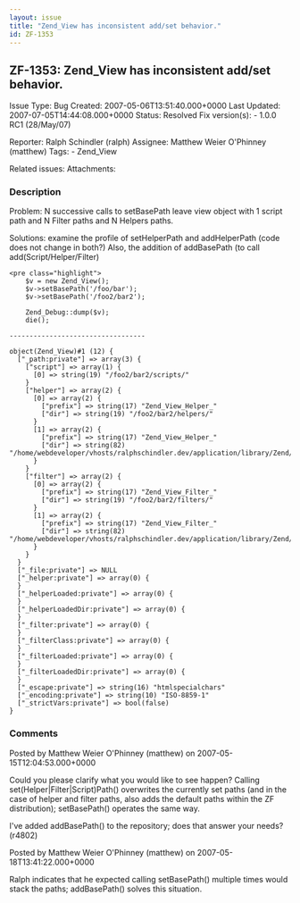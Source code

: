 ```yaml
---
layout: issue
title: "Zend_View has inconsistent add/set behavior."
id: ZF-1353
---
```


ZF-1353: Zend\_View has inconsistent add/set behavior.
------------------------------------------------------

 Issue Type: Bug Created: 2007-05-06T13:51:40.000+0000 Last Updated: 2007-07-05T14:44:08.000+0000 Status: Resolved Fix version(s): - 1.0.0 RC1 (28/May/07)
 
 Reporter:  Ralph Schindler (ralph)  Assignee:  Matthew Weier O'Phinney (matthew)  Tags: - Zend\_View
 
 Related issues: 
 Attachments: 
### Description

Problem: N successive calls to setBasePath leave view object with 1 script path and N Filter paths and N Helpers paths.

Solutions: examine the profile of setHelperPath and addHelperPath (code does not change in both?) Also, the addition of addBasePath (to call add(Script/Helper/Filter)

 
    <pre class="highlight">
        $v = new Zend_View();
        $v->setBasePath('/foo/bar');
        $v->setBasePath('/foo2/bar2');
        
        Zend_Debug::dump($v);
        die();
    
    ----------------------------------
    
    object(Zend_View)#1 (12) {
      ["_path:private"] => array(3) {
        ["script"] => array(1) {
          [0] => string(19) "/foo2/bar2/scripts/"
        }
        ["helper"] => array(2) {
          [0] => array(2) {
            ["prefix"] => string(17) "Zend_View_Helper_"
            ["dir"] => string(19) "/foo2/bar2/helpers/"
          }
          [1] => array(2) {
            ["prefix"] => string(17) "Zend_View_Helper_"
            ["dir"] => string(82) "/home/webdeveloper/vhosts/ralphschindler.dev/application/library/Zend/View/Helper/"
          }
        }
        ["filter"] => array(2) {
          [0] => array(2) {
            ["prefix"] => string(17) "Zend_View_Filter_"
            ["dir"] => string(19) "/foo2/bar2/filters/"
          }
          [1] => array(2) {
            ["prefix"] => string(17) "Zend_View_Filter_"
            ["dir"] => string(82) "/home/webdeveloper/vhosts/ralphschindler.dev/application/library/Zend/View/Filter/"
          }
        }
      }
      ["_file:private"] => NULL
      ["_helper:private"] => array(0) {
      }
      ["_helperLoaded:private"] => array(0) {
      }
      ["_helperLoadedDir:private"] => array(0) {
      }
      ["_filter:private"] => array(0) {
      }
      ["_filterClass:private"] => array(0) {
      }
      ["_filterLoaded:private"] => array(0) {
      }
      ["_filterLoadedDir:private"] => array(0) {
      }
      ["_escape:private"] => string(16) "htmlspecialchars"
      ["_encoding:private"] => string(10) "ISO-8859-1"
      ["_strictVars:private"] => bool(false)
    }
    


 

 

### Comments

Posted by Matthew Weier O'Phinney (matthew) on 2007-05-15T12:04:53.000+0000

Could you please clarify what you would like to see happen? Calling set(Helper|Filter|Script)Path() overwrites the currently set paths (and in the case of helper and filter paths, also adds the default paths within the ZF distribution); setBasePath() operates the same way.

I've added addBasePath() to the repository; does that answer your needs? (r4802)

 

 

Posted by Matthew Weier O'Phinney (matthew) on 2007-05-18T13:41:22.000+0000

Ralph indicates that he expected calling setBasePath() multiple times would stack the paths; addBasePath() solves this situation.

 

 